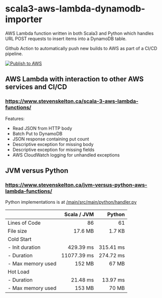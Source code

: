 # scala3-aws-lambda-dynamodb-importer

AWS Lambda function written in both Scala3 and Python which handles URL POST requests to insert items into a DynamoDB table.

Github Action to automatically push new builds to AWS as part of a CI/CD pipeline.

[![Publish to AWS](https://github.com/stevenrskelton/scala3-aws-lambda-dynamodb-importer/actions/workflows/publish-to-aws.yml/badge.svg)](https://github.com/stevenrskelton/scala3-aws-lambda-dynamodb-importer/actions/workflows/publish-to-aws.yml)

## AWS Lambda with interaction to other AWS services and CI/CD
### https://www.stevenskelton.ca/scala-3-aws-lambda-functions/

Features:
- Read JSON from HTTP body
- Batch Put to DynamoDB
- JSON response containing put count
- Descriptive exception for missing body
- Descriptive exception for missing fields
- AWS CloudWatch logging for unhandled exceptions


## JVM versus Python
### https://www.stevenskelton.ca/jvm-versus-python-aws-lambda-functions/
Python implementations is at [/main/src/main/python/handler.py](/blob/main/src/main/python/handler.py)

|                           | Scala / JVM | Python    |
|---------------------------|------------:|----------:|
| Lines of Code             | 86          | 61        |
| File size                 | 17.6 MB     | 1.7 KB    |
| Cold Start                |             |           |
| - Init duration           | 429.39 ms   | 315.41 ms |
| - Duration                | 11077.39 ms | 274.72 ms |
| - Max memory used         | 152 MB      | 67 MB     |
| Hot Load                  |             |           |
| - Duration                | 21.48 ms    | 13.97 ms  |
| - Max memory used         | 153 MB      | 70 MB     |











